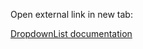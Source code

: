 Open external link in new tab:

<a href="https://jquense.github.io/react-widgets/docs/#/dropdownlist" target="_blank">DropdownList documentation</a>
